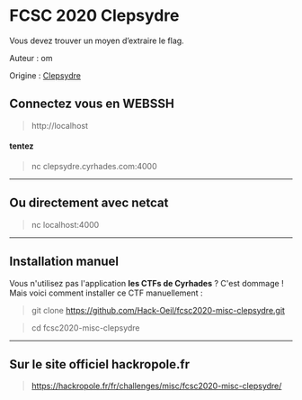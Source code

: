 # FCSC 2020 Clepsydre

Vous devez trouver un moyen d’extraire le flag.



Auteur : om

Origine : [Clepsydre](https://hackropole.fr/fr/challenges/misc/fcsc2020-misc-clepsydre/)


## Connectez vous en WEBSSH
> http://localhost

#### tentez 
> nc clepsydre.cyrhades.com:4000


-----------

## Ou directement avec netcat
> nc localhost:4000

-----------

## Installation manuel
Vous n'utilisez pas l'application **les CTFs de Cyrhades** ? C'est dommage !
Mais voici comment installer ce CTF manuellement :

> git clone https://github.com/Hack-Oeil/fcsc2020-misc-clepsydre.git

> cd fcsc2020-misc-clepsydre


-----------

## Sur le site officiel hackropole.fr
> https://hackropole.fr/fr/challenges/misc/fcsc2020-misc-clepsydre/